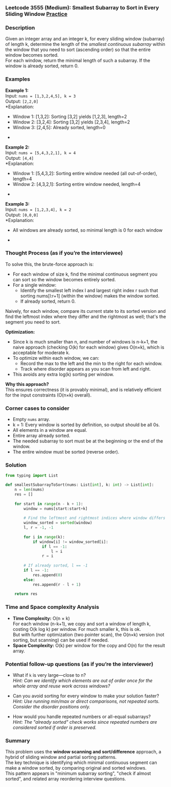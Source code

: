 ### Leetcode 3555 (Medium): Smallest Subarray to Sort in Every Sliding Window [Practice](https://leetcode.com/problems/smallest-subarray-to-sort-in-every-sliding-window)  

### Description  
Given an integer array and an integer k, for every sliding window (subarray) of length k, determine the length of the *smallest continuous subarray* within the window that you need to sort (ascending order) so that the entire window becomes sorted.  
For each window, return the minimal length of such a subarray. If the window is already sorted, return 0.

### Examples  

**Example 1:**  
Input: `nums = [1,3,2,4,5], k = 3`  
Output: `[2,2,0]`  
*Explanation:  
- Window 1: [1,3,2]: Sorting [3,2] yields [1,2,3], length=2  
- Window 2: [3,2,4]: Sorting [3,2] yields [2,3,4], length=2  
- Window 3: [2,4,5]: Already sorted, length=0  
*

**Example 2:**  
Input: `nums = [5,4,3,2,1], k = 4`  
Output: `[4,4]`  
*Explanation:  
- Window 1: [5,4,3,2]: Sorting entire window needed (all out-of-order), length=4  
- Window 2: [4,3,2,1]: Sorting entire window needed, length=4  
*

**Example 3:**  
Input: `nums = [1,2,3,4], k = 2`  
Output: `[0,0,0]`  
*Explanation:  
- All windows are already sorted, so minimal length is 0 for each window  
*

### Thought Process (as if you’re the interviewee)  
To solve this, the brute-force approach is:
- For each window of size k, find the minimal continuous segment you can sort so the window becomes entirely sorted.
- For a single window:  
    - Identify the smallest left index l and largest right index r such that sorting nums[l:r+1] (within the window) makes the window sorted.
    - If already sorted, return 0.

Naively, for each window, compare its current state to its sorted version and find the leftmost index where they differ and the rightmost as well; that's the segment you need to sort.

**Optimization:**  
- Since k is much smaller than n, and number of windows is n-k+1, the naive approach (checking O(k) for each window) gives O(n×k), which is acceptable for moderate k.
- To optimize within each window, we can:
    - Record the max to the left and the min to the right for each window.
    - Track where disorder appears as you scan from left and right.
- This avoids any extra log(k) sorting per window.

**Why this approach?**  
This ensures correctness (it is provably minimal), and is relatively efficient for the input constraints (O(n×k) overall).

### Corner cases to consider  
- Empty `nums` array.
- k = 1: Every window is sorted by definition, so output should be all 0s.
- All elements in a window are equal.
- Entire array already sorted.
- The needed subarray to sort must be at the beginning or the end of the window.
- The entire window must be sorted (reverse order).

### Solution

```python
from typing import List

def smallestSubarrayToSort(nums: List[int], k: int) -> List[int]:
    n = len(nums)
    res = []
    
    for start in range(n - k + 1):
        window = nums[start:start+k]
        
        # Find the leftmost and rightmost indices where window differs from sorted
        window_sorted = sorted(window)
        l, r = -1, -1
        
        for i in range(k):
            if window[i] != window_sorted[i]:
                if l == -1:
                    l = i
                r = i
        
        # If already sorted, l == -1
        if l == -1:
            res.append(0)
        else:
            res.append(r - l + 1)
    
    return res
```

### Time and Space complexity Analysis  

- **Time Complexity:** O(n × k)  
  For each window (n-k+1), we copy and sort a window of length k, costing O(k log k) per window. 
  For much smaller k, this is ok.  
  But with further optimization (two pointer scan), the O(n×k) version (not sorting, but scanning) can be used if needed.
- **Space Complexity:** O(k) per window for the copy and O(n) for the result array.

### Potential follow-up questions (as if you’re the interviewer)  

- What if `k` is very large—close to n?  
  *Hint: Can we identify which elements are out of order once for the whole array and reuse work across windows?*

- Can you avoid sorting for every window to make your solution faster?  
  *Hint: Use running min/max or direct comparisons, not repeated sorts. Consider the disorder positions only.*

- How would you handle repeated numbers or all-equal subarrays?  
  *Hint: The "already sorted" check works since repeated numbers are considered sorted if order is preserved.*

### Summary
This problem uses the **window scanning and sort/difference** approach, a hybrid of sliding window and partial sorting patterns.  
The key technique is identifying which minimal continuous segment can make a window sorted, by comparing original and sorted windows.  
This pattern appears in "minimum subarray sorting", "check if almost sorted", and related array reordering interview questions.